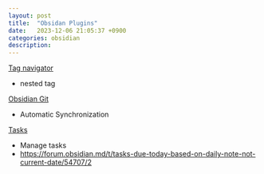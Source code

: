 ```yaml
---
layout: post
title:  "Obsidan Plugins"
date:   2023-12-06 21:05:37 +0900
categories: obsidian
description: 
---
```



[Tag navigator](https://github.com/alexobenauer/obsidian-tag-navigator)
- nested tag


[Obsidian Git](https://github.com/denolehov/obsidian-git)
- Automatic Synchronization

[Tasks](https://publish.obsidian.md/tasks/Introduction)
- Manage tasks
- https://forum.obsidian.md/t/tasks-due-today-based-on-daily-note-not-current-date/54707/2
